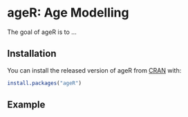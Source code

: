 
<!-- README.md is generated from README.Rmd. Please edit that file -->

# ageR: Age Modelling

<!-- badges: start -->

<!-- badges: end -->

The goal of ageR is to …

## Installation

You can install the released version of ageR from
[CRAN](https://CRAN.R-project.org) with:

``` r
install.packages("ageR")
```

## Example

